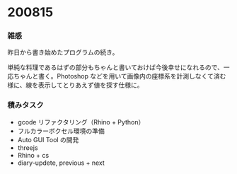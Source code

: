 # 200815  

### 雑感  

昨日から書き始めたプログラムの続き。  

単純な料理であるはずの部分もちゃんと書いておけば今後幸せになれるので、一応ちゃんと書く。Photoshop などを用いて画像内の座標系を計測しなくて済む様に、線を表示してとりあえず値を探す仕様に。  

### 積みタスク  

- gcode リファクタリング（Rhino + Python）  
- フルカラーボクセル環境の準備  
- Auto GUI Tool の開発  
- threejs  
- Rhino + cs  
- diary-updete, previous + next  
